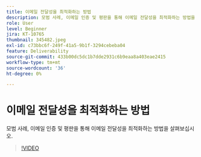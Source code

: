 ```yaml
---
title: 이메일 전달성을 최적화하는 방법
description: 모범 사례, 이메일 인증 및 평판을 통해 이메일 전달성을 최적화하는 방법을 살펴보십시오.
role: User
level: Beginner
jira: KT-10765
thumbnail: 345482.jpeg
exl-id: c73bbc6f-249f-41a5-9b1f-3294cebeba04
feature: Deliverability
source-git-commit: 433b00dc5dc1b7dde2931c6b9eaa8a403eae2415
workflow-type: tm+mt
source-wordcount: '36'
ht-degree: 0%

---
```


# 이메일 전달성을 최적화하는 방법

모범 사례, 이메일 인증 및 평판을 통해 이메일 전달성을 최적화하는 방법을 살펴보십시오.

>[!VIDEO](https://video.tv.adobe.com/v/345482/?quality=12&learn=on)
